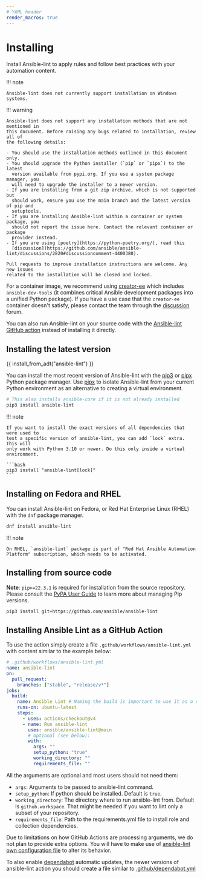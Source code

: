 ```yaml
---
# YAML header
render_macros: true
---
```


# Installing

Install Ansible-lint to apply rules and follow best practices with your
automation content.

!!! note

    Ansible-lint does not currently support installation on Windows systems.

!!! warning

    Ansible-lint does not support any installation methods that are not mentioned in
    this document. Before raising any bugs related to installation, review all of
    the following details:

    - You should use the installation methods outlined in this document only.
    - You should upgrade the Python installer (`pip` or `pipx`) to the latest
      version available from pypi.org. If you use a system package manager, you
      will need to upgrade the installer to a newer version.
    - If you are installing from a git zip archive, which is not supported but
      should work, ensure you use the main branch and the latest version of pip and
      setuptools.
    - If you are installing Ansible-lint within a container or system package, you
      should not report the issue here. Contact the relevant container or package
      provider instead.
    - If you are using [poetry](https://python-poetry.org/), read this
      [discussion](https://github.com/ansible/ansible-lint/discussions/2820#discussioncomment-4400380).

    Pull requests to improve installation instructions are welcome. Any new issues
    related to the installation will be closed and locked.

For a container image, we recommend using
[creator-ee](https://github.com/ansible/creator-ee/) which includes
`ansible-dev-tools` (it combines critical Ansible development packages into a
unified Python package). If you have a use case that the `creator-ee` container
doesn't satisfy, please contact the team through the
[discussion](https://github.com/ansible/ansible-lint/discussions) forum.

You can also run Ansible-lint on your source code with the
[Ansible-lint GitHub action](https://github.com/marketplace/actions/run-ansible-lint)
instead of installing it directly.

## Installing the latest version

{{ install_from_adt("ansible-lint") }}

You can install the most recent version of Ansible-lint with the [pip3] or
[pipx] Python package manager. Use [pipx] to isolate Ansible-lint from your
current Python environment as an alternative to creating a virtual environment.

```bash
# This also installs ansible-core if it is not already installed
pip3 install ansible-lint
```

!!! note

    If you want to install the exact versions of all dependencies that were used to
    test a specific version of ansible-lint, you can add `lock` extra. This will
    only work with Python 3.10 or newer. Do this only inside a virtual environment.

    ```bash
    pip3 install "ansible-lint[lock]"
    ```

## Installing on Fedora and RHEL

You can install Ansible-lint on Fedora, or Red Hat Enterprise Linux (RHEL) with
the `dnf` package manager.

```bash
dnf install ansible-lint
```

!!! note

    On RHEL, `ansible-lint` package is part of "Red Hat Ansible Automation
    Platform" subscription, which needs to be activated.

## Installing from source code

**Note**: `pip>=22.3.1` is required for installation from the source repository.
Please consult the [PyPA User Guide] to learn more about managing Pip versions.

```bash
pip3 install git+https://github.com/ansible/ansible-lint
```

[installing_from_source]: https://pypi.org/project/pip/
[pip3]: https://pypi.org/project/pip/
[pipx]: https://pypa.github.io/pipx/
[pypa user guide]:
  https://packaging.python.org/en/latest/tutorials/installing-packages/#ensure-pip-setuptools-and-wheel-are-up-to-date

## Installing Ansible Lint as a GitHub Action

To use the action simply create a file `.github/workflows/ansible-lint.yml` with
content similar to the example below:

```yaml
# .github/workflows/ansible-lint.yml
name: ansible-lint
on:
  pull_request:
    branches: ["stable", "release/v*"]
jobs:
  build:
    name: Ansible Lint # Naming the build is important to use it as a status check
    runs-on: ubuntu-latest
    steps:
      - uses: actions/checkout@v4
      - name: Run ansible-lint
        uses: ansible/ansible-lint@main
        # optional (see below):
        with:
          args: ""
          setup_python: "true"
          working_directory: ""
          requirements_file: ""
```

All the arguments are optional and most users should not need them:

- `args`: Arguments to be passed to ansible-lint command.
- `setup_python`: If python should be installed. Default is `true`.
- `working_directory`: The directory where to run ansible-lint from. Default is
  `github.workspace`. That might be needed if you want to lint only a subset of
  your repository.
- `requirements_file`: Path to the requirements.yml file to install role and
  collection dependencies.

Due to limitations on how GitHub Actions are processing arguments, we do not
plan to provide extra options. You will have to make use of
[ansible-lint own configuration file](https://ansible.readthedocs.io/projects/lint/configuring/)
to alter its behavior.

To also enable [dependabot][dependabot] automatic updates, the newer versions of
ansible-lint action you should create a file similar to
[.github/dependabot.yml][.github/dependabot.yml]

[dependabot]: https://docs.github.com/en/code-security/dependabot
[.github/dependabot.yml]:
  https://github.com/ansible/ansible-lint/blob/main/.github/dependabot.yml#L13-L19
